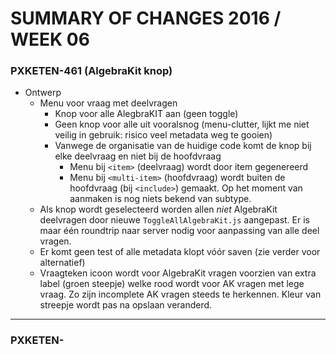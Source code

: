 SUMMARY OF CHANGES 2016 / WEEK 06
=================================


### PXKETEN-461 (AlgebraKit knop)


- Ontwerp
    - Menu voor vraag met deelvragen
        - Knop voor alle AlegbraKIT aan (geen toggle)
        - Geen knop voor alle uit vooralsnog (menu-clutter, lijkt me niet veilig in gebruik:
          risico veel metadata weg te gooien)
        - Vanwege de organisatie van de huidige code komt de knop bij elke deelvraag en
          niet bij de hoofdvraag
            - Menu bij `<item>` (deelvraag) wordt door item gegenereerd
            - Menu bij `<multi-item>` (hoofdvraag) wordt buiten de hoofdvraag (bij `<include>`)
              gemaakt. Op het moment van aanmaken is nog niets bekend van subtype.
    - Als knop wordt geselecteerd worden allen *niet* AlgebraKit deelvragen door
      nieuwe `ToggleAllAlgebraKit.js` aangepast. Er is maar één roundtrip naar server
      nodig voor aanpassing van alle deel vragen.
    - Er komt geen test of alle metadata klopt vóór saven (zie verder voor alternatief)
    - Vraagteken icoon wordt voor AlgebraKit vragen voorzien van extra label (groen steepje)
      welke rood wordt voor AK vragen met lege vraag. Zo zijn incomplete AK vragen
      steeds te herkennen. Kleur van streepje wordt pas na opslaan veranderd.


---

### PXKETEN-